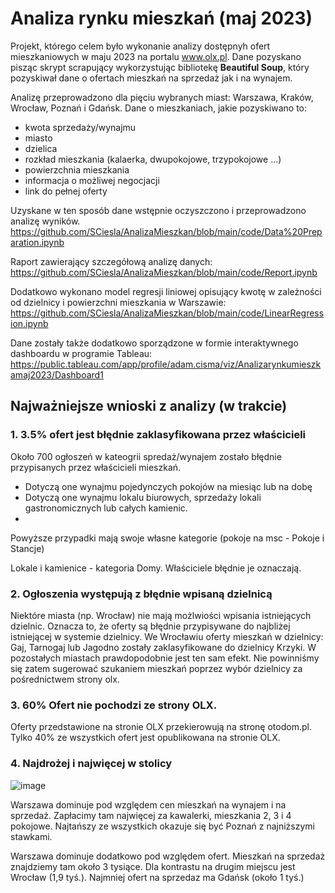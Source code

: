 # Analiza rynku mieszkań (maj 2023)

Projekt, którego celem było wykonanie analizy dostępnyh ofert mieszkaniowych w maju 2023 na portalu www.olx.pl.
Dane pozyskano pisząc skrypt scrapujący wykorzystując bibliotekę **Beautiful Soup**, który pozyskiwał dane o ofertach mieszkań na sprzedaż jak i na wynajem.

Analizę przeprowadzono dla pięciu wybranych miast: Warszawa, Kraków, Wrocław, Poznań i Gdańsk. Dane o mieszkaniach, jakie pozyskiwano to:
- kwota sprzedaży/wynajmu 
- miasto
- dzielica 
- rozkład mieszkania (kalaerka, dwupokojowe, trzypokojowe ...)
- powierzchnia mieszkania
- informacja o możliwej negocjacji 
- link do pełnej oferty

Uzyskane w ten sposób dane wstępnie oczyszczono i przeprowadzono analizę wyników. 
https://github.com/SCiesla/AnalizaMieszkan/blob/main/code/Data%20Preparation.ipynb

Raport zawierający szczegółową analizę danych:
https://github.com/SCiesla/AnalizaMieszkan/blob/main/code/Report.ipynb

Dodatkowo wykonano model regresji liniowej opisujący kwotę w zależności od dzielnicy i powierzchni mieszkania w Warszawie:
https://github.com/SCiesla/AnalizaMieszkan/blob/main/code/LinearRegression.ipynb

Dane zostały także dodatkowo sporządzone w formie interaktywnego dashboardu w programie Tableau:
https://public.tableau.com/app/profile/adam.cisma/viz/Analizarynkumieszkamaj2023/Dashboard1


## Najważniejsze wnioski z analizy (w trakcie)

### 1. 3.5% ofert jest błędnie zaklasyfikowana przez właścicieli

Około 700 ogłoszeń w kateogrii spredaż/wynajem zostało błędnie przypisanych przez właścicieli mieszkań. 
 - Dotyczą one wynajmu pojedynczych pokojów na miesiąc lub na dobę 
 - Dotyczą one wynajmu lokalu biurowych, sprzedaży lokali gastronomicznych lub całych kamienic.
 - 
Powyższe przypadki mają swoje własne kategorie (pokoje na msc - Pokoje i Stancje) 

Lokale i kamienice - kategoria Domy. Właściciele błędnie je oznaczają. 

### 2. Ogłoszenia występują z błędnie wpisaną dzielnicą 

Niektóre miasta (np. Wrocław) nie mają możlwiości wpisania istniejących dzielnic. Oznacza to, że oferty są błędnie przypisywane do najbliżej istniejącej w systemie dzielnicy.
We Wrocławiu oferty mieszkań w dzielnicy: Gaj, Tarnogaj lub Jagodno zostały zaklasyfikowane do dzielnicy Krzyki.
W pozostałych miastach prawdopodobnie jest ten sam efekt. Nie powinniśmy się zatem sugerować szukaniem mieszkań poprzez wybór dzielnicy za pośrednictwem strony olx. 

### 3. 60% Ofert nie pochodzi ze strony OLX. 

Oferty przedstawione na stronie OLX przekierowują na stronę otodom.pl. 
Tylko 40% ze wszystkich ofert jest opublikowana na stronie OLX. 

### 4. Najdrożej i najwięcej w stolicy
![image](https://github.com/SCiesla/AnalizaMieszkan/assets/134396909/08cdfcd5-d9b2-4669-912e-0a9b0093fbf0)

Warszawa dominuje pod względem cen mieszkań na wynajem i na sprzedaż. Zapłacimy tam najwięcej za kawalerki, mieszkania 2, 3 i 4 pokojowe. 
Najtańszy ze wszystkich okazuje się być Poznań z najniższymi stawkami. 

Warszawa dominuje dodatkowo pod względem ofert. Mieszkań na sprzedaż znajdziemy tam około 3 tysiące. Dla kontrastu na drugim miejscu jest Wrocław (1,9 tyś.). Najmniej ofert na sprzedaz ma Gdańsk (około 1 tyś.) 

